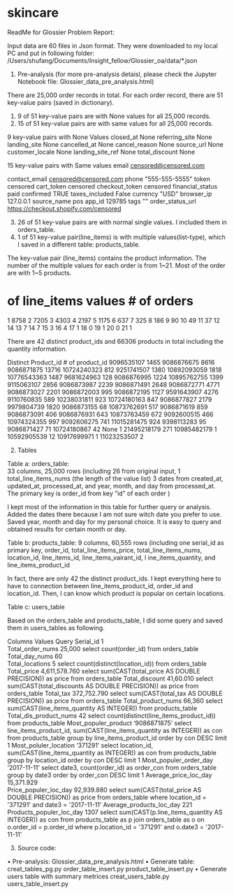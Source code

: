 # skincare
ReadMe for Glossier Problem Report:

Input data are 60 files in Json format. 
They were downloaded to my local PC and put in following folder:
/Users/shufang/Documents/Insight_fellow/Glossier_oa/data/*.json

1.	Pre-analysis
(for more pre-analysis detaisl, please check the Jupyter Notebook file: Glossier_data_pre_analysis.html)

There are 25,000 order records in total. 
For each order record, there are 51 key-value pairs (saved in dictionary).
1)	9 of 51 key-value pairs are with None values for all 25,000 records.
2)	15 of 51 key-value pairs are with same values for all 25,000 records.

9 key-value pairs with None Values
closed_at	None
referring_site	None
landing_site	None
cancelled_at	None
cancel_reason	None
source_url	None
customer_locale	None
landing_site_ref	None
total_discount	None

15 key-value pairs with Same values
email	censored@censored.com

contact_email	censored@censored.com
phone	"555-555-5555"
token	censored
cart_token	censored
checkout_token	censored
financial_status	paid
confirmed	TRUE
taxes_included	False
currency	"USD"
browser_ip	127.0.0.1
source_name	pos
app_id	129785
tags	""
order_status_url	https://checkout.shopify.com/censored


3)	26 of 51 key-value pairs are with normal single values. I included them in orders_table.
4)	1 of 51 key-value pair(line_items) is with multiple values(list-type), which I saved in a different table: products_table.

The key-value pair (line_items) contains the product information. 
The number of the multiple values for each order is from 1~21. Most of the order are with 1~5 products. 

# of line_items values	# of orders
  1	8758
2	7205
3	4303
4	2197
5	1175
6	637
7	325
8	186
9	90
10	49
11	37
12	14
13	7
14	7
15	3
16	4
17	1
18	0
19	1
20	0
21	1

There are 42 distinct product_ids and 66306 products in total including the quantity information.

Distinct Product_id	# of product_id
9096535107	1465
9086876675	8616
9086871875	13716
10724240323	812
9251741507	1380
10892093059	1818
10776543363	1487
9681624963	128
9086876995	1224
10895762755	1399
9115063107	2856
9086873987	2239
9086871491	2648
9086872771	4771
9086873027	2201
9086872003	995
9086872195	1127
9591643907	4276
9110760835	589
10238031811	923
10724180163	847
9086877827	2179
9979804739	1820
9086873155	68
10873762691	517
9086871619	859
9086873091	406
9086876931	643
10873763459	672
9092600515	466
10974324355	997
9092606275	741
11015281475	924
9398113283	95
9086871427	71
10724180867	42
None	1
21495218179	271
10985482179	1
10592905539	12
10917699971	1
11023253507	2


2.	Tables

Table a: orders_table:  
33 columns, 25,000 rows
(including 26 from original input, 
1 total_line_items_nums (the length of the value list) 
3 dates from created_at, updated_at, processed_at, and 
year, month, and day from processed_at. 
The primary key is order_id from key ”id” of each order )

I kept most of the information in this table for further query or analysis.
Added the dates there because I am not sure witch date you prefer to use.
Saved year, month and day for my personal choice. It is easy to query and obtained results for certain month or day.

Table b: products_table: 
9 columns, 60,555 rows
(including one serial_id as primary key, 
order_id, 
total_line_items_price, 
total_line_items_nums, 
location_id, 
line_items_id, 
line_items_vairant_id, l
ine_items_quantity, and 
line_items_product_id

In fact, there are only 42 the distinct product_ids. 
I kept everything here to have to connection between line_items_product_id,  order_id and location_id. Then, I can know which product is popular on certain locations. 

Table c: users_table

Based on the orders_table and products_table, I did some query and saved them in users_tables as following. 

Columns	Values	Query
Serial_id	1	
Total_order_nums	25,000	select count(order_id) from orders_table
Total_day_nums	60	
Total_locations	5	select count(distinct(location_id)) from orders_table
Total_price	4,611,578.760	select sum(CAST(total_price  AS DOUBLE PRECISION)) as price from orders_table
Total_discount	41,60.010	select sum(CAST(total_discounts  AS DOUBLE PRECISION)) as price from orders_table
Total_tax	372,752.790	select sum(CAST(total_tax  AS DOUBLE PRECISION)) as price from orders_table
Total_product_nums	66,360	select sum(CAST(line_items_quantity AS INTEGER)) from products_table
Total_dis_product_nums	42	select count(distinct(line_items_product_id)) from products_table
Most_populer_product	‘9086871875’	select line_items_product_id, sum(CAST(line_items_quantity as INTEGER)) as con from products_table group by line_items_product_id order by con DESC limit 1
Most_poluler_location	‘371291’	select location_id, sum(CAST(line_items_quantity as INTEGER)) as con from products_table group by location_id order by con DESC limit 1
Most_populer_order_day	‘2017-11-11’	select date3, count(order_id) as order_con from orders_table group by date3 order by order_con DESC limit 1
Average_price_loc_day	15,371.929	
Price_populer_loc_day	92,939.880	select sum(CAST(total_price  AS DOUBLE PRECISION)) as price from orders_table where location_id = '371291' and date3 = '2017-11-11’
Average_products_loc_day	221	
Products_populer_loc_day	1307	select sum(CAST(p.line_items_quantity  AS INTEGER)) as con from products_table as p join orders_table as o on o.order_id = p.order_id where p.location_id = '371291' and o.date3 = '2017-11-11'

3.	 Source code:

•	Pre-analysis:
Glossier_data_pre_analysis.html
•	Generate table:
creat_tables_pg.py
order_table_insert.py
product_table_insert.py
•	Generate users table with summary metrices
creat_users_table.py
users_table_insert.py
